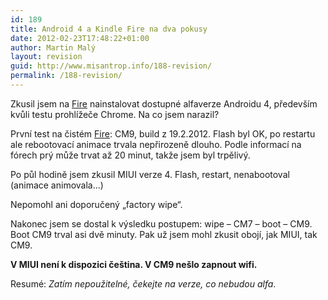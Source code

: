 ```yaml
---
id: 189
title: Android 4 a Kindle Fire na dva pokusy
date: 2012-02-23T17:48:22+01:00
author: Martin Malý
layout: revision
guid: http://www.misantrop.info/188-revision/
permalink: /188-revision/
---
```

Zkusil jsem na [Fire](http://www.amazon.com/gp/product/B0051VVOB2/ref=as_li_ss_tl?ie=UTF8&tag=dein-20&linkCode=as2&camp=1789&creative=390957&creativeASIN=B0051VVOB2) nainstalovat dostupné alfaverze Androidu 4, především kvůli testu prohlížeče Chrome. Na co jsem narazil?

<!--more-->

První test na čistém [Fire](http://www.amazon.com/gp/product/B0051VVOB2/ref=as_li_ss_tl?ie=UTF8&tag=dein-20&linkCode=as2&camp=1789&creative=390957&creativeASIN=B0051VVOB2): CM9, build z 19.2.2012. Flash byl OK, po restartu ale rebootovací animace trvala nepřirozeně dlouho. Podle informací na fórech prý může trvat až 20 minut, takže jsem byl trpělivý.

Po půl hodině jsem zkusil MIUI verze 4. Flash, restart, nenabootoval (animace animovala&#8230;)

Nepomohl ani doporučený &#8222;factory wipe&#8220;.

Nakonec jsem se dostal k výsledku postupem: wipe &#8211; CM7 &#8211; boot &#8211; CM9. Boot CM9 trval asi dvě minuty. Pak už jsem mohl zkusit obojí, jak MIUI, tak CM9.

**V MIUI není k dispozici čeština. V CM9 nešlo zapnout wifi.**

Resumé: _Zatím nepoužitelné, čekejte na verze, co nebudou alfa_.